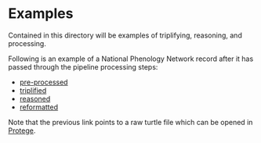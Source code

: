 # Examples

Contained in this directory will be examples of triplifying, reasoning, and processing. 

Following is an example of a National Phenology Network record after it has passed through the pipeline processing steps:

  * [pre-processed](https://raw.githubusercontent.com/biocodellc/ppo-data-pipeline/master/examples/npn_preprocessed.csv)  
  * [triplified](https://raw.githubusercontent.com/biocodellc/ppo-data-pipeline/master/examples/npn_unreasoned.ttl)
  * [reasoned](https://raw.githubusercontent.com/biocodellc/ppo-data-pipeline/master/examples/npn_reasoned.ttl)
  * [reformatted](https://raw.githubusercontent.com/biocodellc/ppo-data-pipeline/master/examples/npn_reformatted.csv)
   
Note that the previous link points to a raw turtle file which can be opened in [Protege](https://protege.stanford.edu/).   
